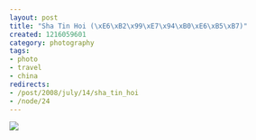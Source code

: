 ```yaml
--- 
layout: post
title: "Sha Tin Hoi (\xE6\xB2\x99\xE7\x94\xB0\xE6\xB5\xB7)"
created: 1216059601
category: photography
tags:
- photo
- travel
- china
redirects:
- /post/2008/july/14/sha_tin_hoi
- /node/24
---
```

<a href="http://gallery.johndbritton.com/v/2008/china/hong_kong/imelda_philippe_and_pin_visit/IMG_1755.JPG.html"><img src="http://gallery.johndbritton.com/d/62145-3/IMG_1755.JPG" /></a>
